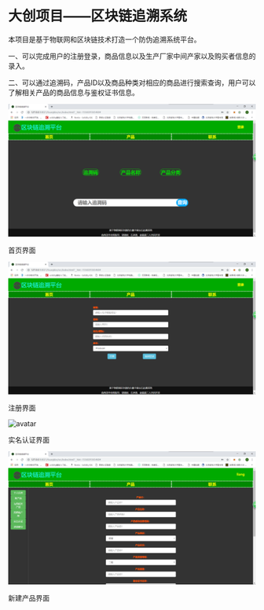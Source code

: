 # 大创项目——区块链追溯系统

本项目是基于物联网和区块链技术打造一个防伪追溯系统平台。

一、可以完成用户的注册登录，商品信息以及生产厂家中间产家以及购买者信息的录入。

二、可以通过追溯码，产品ID以及商品种类对相应的商品进行搜索查询，用户可以了解相关产品的商品信息与鉴权证书信息。


![avatar](index.png)

首页界面

![avatar](register.png)

注册界面

![avatar](real_name_authentication)

实名认证界面

![avatar](new_product.png)

新建产品界面
